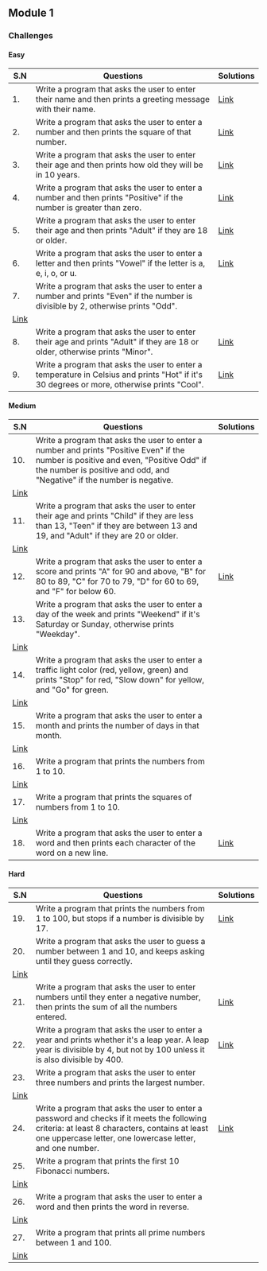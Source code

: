 ## Module 1

### Challenges

#### Easy

| S.N                        | Questions                                                                                                                                  | Solutions                  |
| -------------------------- | ------------------------------------------------------------------------------------------------------------------------------------------ | -------------------------- |
| 1.                         | Write a program that asks the user to enter their name and then prints a greeting message with their name.                                 | [Link](easy/solution_1.py) |
| 2.                         | Write a program that asks the user to enter a number and then prints the square of that number.                                            | [Link](easy/solution_2.py) |
| 3.                         | Write a program that asks the user to enter their age and then prints how old they will be in 10 years.                                    | [Link](easy/solution_3.py) |
| 4.                         | Write a program that asks the user to enter a number and then prints "Positive" if the number is greater than zero.                        | [Link](easy/solution_4.py) |
| 5.                         | Write a program that asks the user to enter their age and then prints "Adult" if they are 18 or older.                                     | [Link](easy/solution_5.py) |
| 6.                         | Write a program that asks the user to enter a letter and then prints "Vowel" if the letter is a, e, i, o, or u.                            | [Link](easy/solution_6.py) |
| 7.                         | Write a program that asks the user to enter a number and prints "Even" if the number is divisible by 2, otherwise prints "Odd".            |
| [Link](easy/solution_7.py) |
| 8.                         | Write a program that asks the user to enter their age and prints "Adult" if they are 18 or older, otherwise prints "Minor".                | [Link](easy/solution_8.py) |
| 9.                         | Write a program that asks the user to enter a temperature in Celsius and prints "Hot" if it's 30 degrees or more, otherwise prints "Cool". | [Link](easy/solution_9.py) |

#### Medium

| S.N                           | Questions                                                                                                                                                                                                       | Solutions                     |
| ----------------------------- | --------------------------------------------------------------------------------------------------------------------------------------------------------------------------------------------------------------- | ----------------------------- |
| 10.                           | Write a program that asks the user to enter a number and prints "Positive Even" if the number is positive and even, "Positive Odd" if the number is positive and odd, and "Negative" if the number is negative. |
| [Link](medium/solution_10.py) |
| 11.                           | Write a program that asks the user to enter their age and prints "Child" if they are less than 13, "Teen" if they are between 13 and 19, and "Adult" if they are 20 or older.                                   |
| [Link](medium/solution_11.py) |
| 12.                           | Write a program that asks the user to enter a score and prints "A" for 90 and above, "B" for 80 to 89, "C" for 70 to 79, "D" for 60 to 69, and "F" for below 60.                                                | [Link](medium/solution_12.py) |
| 13.                           | Write a program that asks the user to enter a day of the week and prints "Weekend" if it's Saturday or Sunday, otherwise prints "Weekday".                                                                      |
| [Link](medium/solution_13.py) |
| 14.                           | Write a program that asks the user to enter a traffic light color (red, yellow, green) and prints "Stop" for red, "Slow down" for yellow, and "Go" for green.                                                   |
| [Link](medium/solution_14.py) |
| 15.                           | Write a program that asks the user to enter a month and prints the number of days in that month.                                                                                                                |
| [Link](medium/solution_15.py) |
| 16.                           | Write a program that prints the numbers from 1 to 10.                                                                                                                                                           |
| [Link](medium/solution_16.py) |
| 17.                           | Write a program that prints the squares of numbers from 1 to 10.                                                                                                                                                |
| [Link](medium/solution_17.py) |
| 18.                           | Write a program that asks the user to enter a word and then prints each character of the word on a new line.                                                                                                    | [Link](easy/solution_18.py)   |

#### Hard

| S.N                         | Questions                                                                                                                                                                                                  | Solutions                   |
| --------------------------- | ---------------------------------------------------------------------------------------------------------------------------------------------------------------------------------------------------------- | --------------------------- |
| 19.                         | Write a program that prints the numbers from 1 to 100, but stops if a number is divisible by 17.                                                                                                           | [Link](hard/solution_19.py) |
| 20.                         | Write a program that asks the user to guess a number between 1 and 10, and keeps asking until they guess correctly.                                                                                        |
| [Link](hard/solution_20.py) |
| 21.                         | Write a program that asks the user to enter numbers until they enter a negative number, then prints the sum of all the numbers entered.                                                                    | [Link](hard/solution_21.py) |
| 22.                         | Write a program that asks the user to enter a year and prints whether it's a leap year. A leap year is divisible by 4, but not by 100 unless it is also divisible by 400.                                  | [Link](hard/solution_22.py) |
| 23.                         | Write a program that asks the user to enter three numbers and prints the largest number.                                                                                                                   |
| [Link](hard/solution_23.py) |
| 24.                         | Write a program that asks the user to enter a password and checks if it meets the following criteria: at least 8 characters, contains at least one uppercase letter, one lowercase letter, and one number. | [Link](hard/solution_24.py) |
| 25.                         | Write a program that prints the first 10 Fibonacci numbers.                                                                                                                                                |
| [Link](hard/solution_25.py) |
| 26.                         | Write a program that asks the user to enter a word and then prints the word in reverse.                                                                                                                    |
| [Link](hard/solution_26.py) |
| 27.                         | Write a program that prints all prime numbers between 1 and 100.                                                                                                                                           |
| [Link](hard/solution_27.py) |
